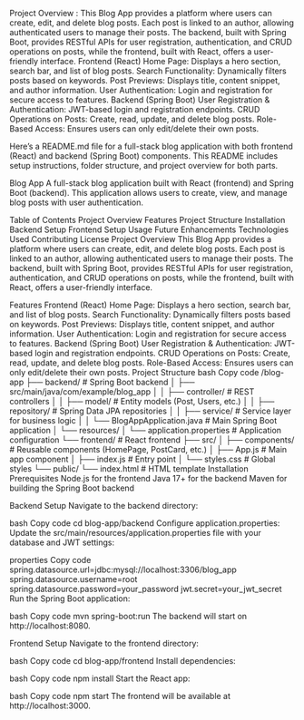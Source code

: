 Project Overview : This Blog App provides a platform where users can create, edit, and delete blog posts. Each post is linked to an author, allowing authenticated users to manage their posts. The backend, built with Spring Boot, provides RESTful APIs for user registration, authentication, and CRUD operations on posts, while the frontend, built with React, offers a user-friendly interface.
Frontend (React)
Home Page: Displays a hero section, search bar, and list of blog posts.
Search Functionality: Dynamically filters posts based on keywords.
Post Previews: Displays title, content snippet, and author information.
User Authentication: Login and registration for secure access to features.
Backend (Spring Boot)
User Registration & Authentication: JWT-based login and registration endpoints.
CRUD Operations on Posts: Create, read, update, and delete blog posts.
Role-Based Access: Ensures users can only edit/delete their own posts.

Here’s a README.md file for a full-stack blog application with both frontend (React) and backend (Spring Boot) components. This README includes setup instructions, folder structure, and project overview for both parts.

Blog App
A full-stack blog application built with React (frontend) and Spring Boot (backend). This application allows users to create, view, and manage blog posts with user authentication.

Table of Contents
Project Overview
Features
Project Structure
Installation
Backend Setup
Frontend Setup
Usage
Future Enhancements
Technologies Used
Contributing
License
Project Overview
This Blog App provides a platform where users can create, edit, and delete blog posts. Each post is linked to an author, allowing authenticated users to manage their posts. The backend, built with Spring Boot, provides RESTful APIs for user registration, authentication, and CRUD operations on posts, while the frontend, built with React, offers a user-friendly interface.

Features
Frontend (React)
Home Page: Displays a hero section, search bar, and list of blog posts.
Search Functionality: Dynamically filters posts based on keywords.
Post Previews: Displays title, content snippet, and author information.
User Authentication: Login and registration for secure access to features.
Backend (Spring Boot)
User Registration & Authentication: JWT-based login and registration endpoints.
CRUD Operations on Posts: Create, read, update, and delete blog posts.
Role-Based Access: Ensures users can only edit/delete their own posts.
Project Structure
bash
Copy code
/blog-app
  ├── backend/                         # Spring Boot backend
  │   ├── src/main/java/com/example/blog_app
  │   │   ├── controller/              # REST controllers
  │   │   ├── model/                   # Entity models (Post, Users, etc.)
  │   │   ├── repository/              # Spring Data JPA repositories
  │   │   ├── service/                 # Service layer for business logic
  │   │   └── BlogAppApplication.java  # Main Spring Boot application
  │   └── resources/
  │       └── application.properties   # Application configuration
  └── frontend/                        # React frontend
      ├── src/
      │   ├── components/              # Reusable components (HomePage, PostCard, etc.)
      │   ├── App.js                   # Main app component
      │   ├── index.js                 # Entry point
      │   └── styles.css               # Global styles
      └── public/
          └── index.html               # HTML template
Installation
Prerequisites
Node.js for the frontend
Java 17+ for the backend
Maven for building the Spring Boot backend

Backend Setup
Navigate to the backend directory:

bash
Copy code
cd blog-app/backend
Configure application.properties: Update the src/main/resources/application.properties file with your database and JWT settings:

properties
Copy code
spring.datasource.url=jdbc:mysql://localhost:3306/blog_app
spring.datasource.username=root
spring.datasource.password=your_password
jwt.secret=your_jwt_secret
Run the Spring Boot application:

bash
Copy code
mvn spring-boot:run
The backend will start on http://localhost:8080.

Frontend Setup
Navigate to the frontend directory:

bash
Copy code
cd blog-app/frontend
Install dependencies:

bash
Copy code
npm install
Start the React app:

bash
Copy code
npm start
The frontend will be available at http://localhost:3000.


